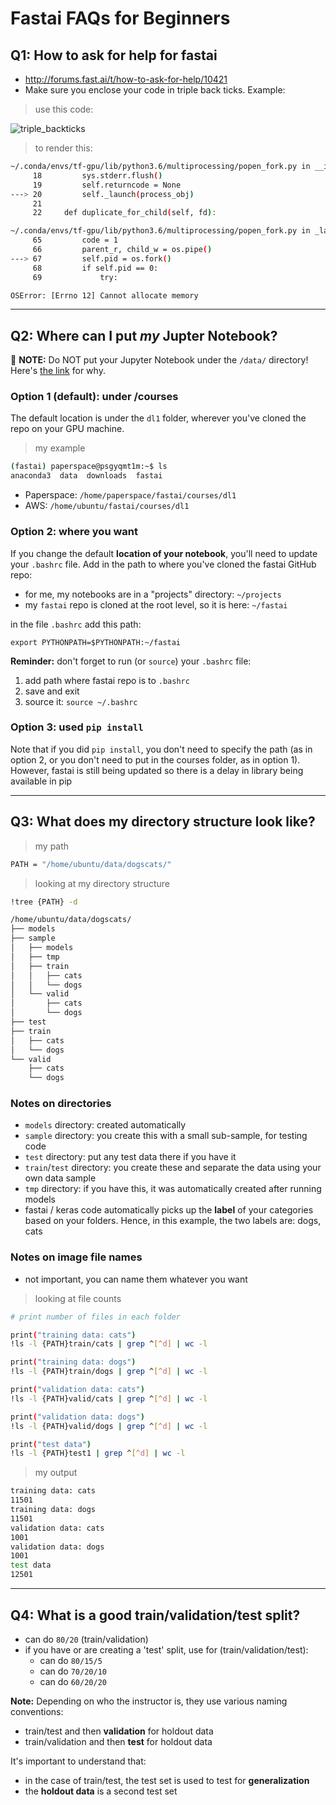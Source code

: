 # Fastai FAQs for Beginners

## Q1:  How to ask for help for fastai
- http://forums.fast.ai/t/how-to-ask-for-help/10421
- Make sure you enclose your code in triple back ticks.  Example:  

>use this code:  

![triple_backticks](images/triple_backticks.jpg)





>to render this:  

```bash
~/.conda/envs/tf-gpu/lib/python3.6/multiprocessing/popen_fork.py in __init__(self, process_obj)
     18         sys.stderr.flush()
     19         self.returncode = None
---> 20         self._launch(process_obj)
     21 
     22     def duplicate_for_child(self, fd):

~/.conda/envs/tf-gpu/lib/python3.6/multiprocessing/popen_fork.py in _launch(self, process_obj)
     65         code = 1
     66         parent_r, child_w = os.pipe()
---> 67         self.pid = os.fork()
     68         if self.pid == 0:
     69             try:

OSError: [Errno 12] Cannot allocate memory
```


---
## Q2:  Where can I put _my_ Jupter Notebook?

:red_circle: **NOTE:** Do NOT put your Jupyter Notebook under the `/data/` directory!  Here's [the link](http://forums.fast.ai/t/how-to-remove-ipynb-checkpoint/8532/2) for why.

### Option 1 (default):  under /courses
The default location is under the `dl1` folder, wherever you've cloned the repo on your GPU machine.
>my example
```bash
(fastai) paperspace@psgyqmt1m:~$ ls
anaconda3  data  downloads  fastai
```
- Paperspace:  `/home/paperspace/fastai/courses/dl1`
- AWS:         `/home/ubuntu/fastai/courses/dl1`

### Option 2:  where you want
If you change the default **location of your notebook**, you'll need to update your `.bashrc` file.  Add in the path to where you've cloned the fastai GitHub repo:  
- for me, my notebooks are in a "projects" directory:  `~/projects`
- my `fastai` repo is cloned at the root level, so it is here:  `~/fastai`

in the file `.bashrc`  add this path:
```
export PYTHONPATH=$PYTHONPATH:~/fastai
```  
**Reminder:** don't forget to run (or `source`) your `.bashrc` file:  
1.  add path where fastai repo is to `.bashrc`
2.  save and exit
3.  source it:  `source ~/.bashrc`

### Option 3:  used `pip install`
Note that if you did `pip install`, you don't need to specify the path (as in option 2, or you don't need to put in the courses folder, as in option 1).  
However, fastai is still being updated so there is a delay in library being available in pip

---
## Q3:  What does my directory structure look like?
>my path
```bash
PATH = "/home/ubuntu/data/dogscats/"
```

>looking at my directory structure
```bash
!tree {PATH} -d
```
```bash
/home/ubuntu/data/dogscats/
├── models
├── sample
│   ├── models
│   ├── tmp
│   ├── train
│   │   ├── cats
│   │   └── dogs
│   └── valid
│       ├── cats
│       └── dogs
├── test
├── train
│   ├── cats
│   └── dogs
└── valid
    ├── cats
    └── dogs
```
### Notes on directories
* `models` directory:  created automatically
* `sample` directory:  you create this with a small sub-sample, for testing code
* `test` directory:  put any test data there if you have it
* `train`/`test` directory:  you create these and separate the data using your own data sample
* `tmp` directory:  if you have this, it was automatically created after running models
* fastai / keras code automatically picks up the **label** of your categories based on your folders.  Hence, in this example, the two labels are:  dogs, cats

### Notes on image file names
* not important, you can name them whatever you want


>looking at file counts
```bash
# print number of files in each folder

print("training data: cats")
!ls -l {PATH}train/cats | grep ^[^d] | wc -l

print("training data: dogs")
!ls -l {PATH}train/dogs | grep ^[^d] | wc -l

print("validation data: cats")
!ls -l {PATH}valid/cats | grep ^[^d] | wc -l

print("validation data: dogs")
!ls -l {PATH}valid/dogs | grep ^[^d] | wc -l

print("test data")
!ls -l {PATH}test1 | grep ^[^d] | wc -l
```
>my output
```bash
training data: cats
11501
training data: dogs
11501
validation data: cats
1001
validation data: dogs
1001
test data
12501
```
---
## Q4:  What is a good train/validation/test split?
- can do `80/20` (train/validation)
- if you have or are creating a 'test' split, use for (train/validation/test):
    - can do `80/15/5`
    - can do `70/20/10` 
    - can do `60/20/20` 
    
**Note:**  Depending on who the instructor is, they use various naming conventions:  
- train/test and then **validation** for holdout data
- train/validation and then **test** for holdout data

It's important to understand that:  
- in the case of train/test, the test set is used to test for **generalization**
- the **holdout data** is a second test set
    
 


